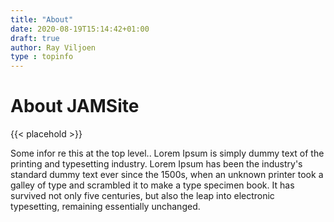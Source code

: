 ```yaml
---
title: "About"
date: 2020-08-19T15:14:42+01:00
draft: true
author: Ray Viljoen
type : topinfo
---
```


# About JAMSite

{{< placehold >}}

Some infor re this at the top level..
Lorem Ipsum is simply dummy text of the printing and typesetting industry. Lorem Ipsum has been the industry's standard dummy text ever since the 1500s, when an unknown printer took a galley of type and scrambled it to make a type specimen book. It has survived not only five centuries, but also the leap into electronic typesetting, remaining essentially unchanged. 



